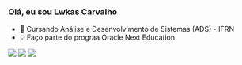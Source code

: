 ### Olá, eu sou Lwkas Carvalho 
- 🌱 Cursando Análise e Desenvolvimento de Sistemas (ADS) - IFRN
- 💡 Faço parte do prograa Oracle Next Education
<div>
<a href="https://www.instagram.com/llwkascarvalho" target="_blank"><img src="https://img.shields.io/badge/-Instagram-%23E4405F?style=for-the-badge&logo=instagram&logoColor=white" target="_blank"></a>
<a href="https://discord.gg/S3dKsdx7tB" target="_blank"><img src="https://img.shields.io/badge/Discord-7289DA?style=for-the-badge&logo=discord&logoColor=white" target="_blank"></a>
<a href="https://www.linkedin.com/in/llwkascarvalho" target="_blank"><img src="https://img.shields.io/badge/-LinkedIn-%230077B5?style=for-the-badge&logo=linkedin&logoColor=white" target="_blank"></a>
</div>
